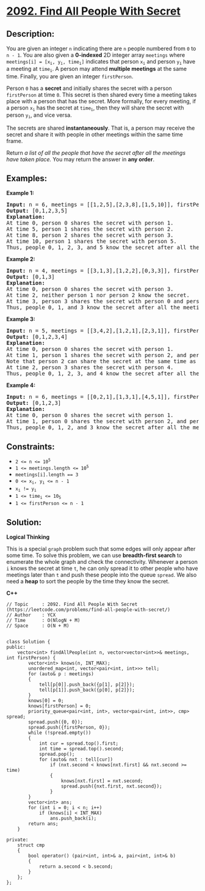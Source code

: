 # [2092. Find All People With Secret](https://leetcode.com/problems/find-all-people-with-secret/)


## Description:

<p>You are given an integer <code>n</code> indicating there are <code>n</code> people numbered from <code>0</code> to <code>n - 1</code>. You are also given a <strong>0-indexed</strong> 2D integer array <code>meetings</code> where <code>meetings[i] = [x<sub>i</sub>, y<sub>i</sub>, time<sub>i</sub>]</code> indicates that person <code>x<sub>i</sub></code> and person <code>y<sub>i</sub></code> have a meeting at <code>time<sub>i</sub></code>. A person may attend <strong>multiple meetings</strong> at the same time. Finally, you are given an integer <code>firstPerson</code>.

<p>Person <code>0</code> has a <strong>secret</strong> and initially shares the secret with a person <code>firstPerson</code> at time <code>0</code>. This secret is then shared every time a meeting takes place with a person that has the secret. More formally, for every meeting, if a person <code>x<sub>i</sub></code> has the secret at <code>time<sub>i</sub></code>, then they will share the secret with person <code>y<sub>i</sub></code>, and vice versa.

<p>The secrets are shared <strong>instantaneously</strong>. That is, a person may receive the secret and share it with people in other meetings within the same time frame.</p>

<p>Return <em>a list of all the people that have the secret after all the meetings have taken place.</em> You may return the answer in <strong>any order</strong>.</p>


## Examples:

<strong>Example 1:</strong>
<pre>
<strong>Input:</strong> n = 6, meetings = [[1,2,5],[2,3,8],[1,5,10]], firstPerson = 1
<strong>Output:</strong> [0,1,2,3,5]
<strong>Explanation:</strong> 
At time 0, person 0 shares the secret with person 1.
At time 5, person 1 shares the secret with person 2.
At time 8, person 2 shares the secret with person 3.
At time 10, person 1 shares the secret with person 5.
Thus, people 0, 1, 2, 3, and 5 know the secret after all the meetings.
</pre>

<strong>Example 2:</strong>
<pre>
<strong>Input:</strong> n = 4, meetings = [[3,1,3],[1,2,2],[0,3,3]], firstPerson = 3
<strong>Output:</strong> [0,1,3]
<strong>Explanation:</strong> 
At time 0, person 0 shares the secret with person 3.
At time 2, neither person 1 nor person 2 know the secret.
At time 3, person 3 shares the secret with person 0 and person 1.
Thus, people 0, 1, and 3 know the secret after all the meetings.
</pre>

<strong>Example 3:</strong>
<pre>
<strong>Input:</strong> n = 5, meetings = [[3,4,2],[1,2,1],[2,3,1]], firstPerson = 1
<strong>Output:</strong> [0,1,2,3,4]
<strong>Explanation:</strong> 
At time 0, person 0 shares the secret with person 1.
At time 1, person 1 shares the secret with person 2, and person 2 shares the secret with person 3.
Note that person 2 can share the secret at the same time as receiving it.
At time 2, person 3 shares the secret with person 4.
Thus, people 0, 1, 2, 3, and 4 know the secret after all the meetings.
</pre>

<strong>Example 4:</strong>
<pre>
<strong>Input:</strong> n = 6, meetings = [[0,2,1],[1,3,1],[4,5,1]], firstPerson = 1
<strong>Output:</strong> [0,1,2,3]
<strong>Explanation:</strong> 
At time 0, person 0 shares the secret with person 1.
At time 1, person 0 shares the secret with person 2, and person 1 shares the secret with person 3.
Thus, people 0, 1, 2, and 3 know the secret after all the meetings.
</pre>


## Constraints:

<ul>
    <li><code>2 &lt;= n &lt;= 10<sup>5</sup></code></li>
    <li><code>1 &lt;= meetings.length &lt;= 10<sup>5</sup></code></li>
    <li><code>meetings[i].length == 3</code></li>
    <li><code>0 &lt;= x<sub>i</sub>, y<sub>i</sub> &lt;= n - 1</code></li>
    <li><code>x<sub>i</sub> != y<sub>i</sub></code></li>
    <li><code>1 &lt;= time<sub>i</sub> &lt;= 10<sub>5</sub></code></li>
    <li><code>1 &lt;= firstPerson &lt;= n - 1</code></li>
</ul>


## Solution:

<strong>Logical Thinking</strong>
<p>This is a special <code>graph</code> problem such that some edges will only appear after some time. To solve this problem, we can use <strong>breadth-first search</strong> to enumerate the whole graph and check the connectivity. Whenever a person <code>i</code> knows the secret at time <code>t</code>, he can only spread it to other people who have meetings later than <code>t</code> and push these people into the queue <code>spread</code>. We also need a <strong>heap</strong> to sort the people by the time they know the secret.</p>


<strong>C++</strong>

```
// Topic     : 2092. Find All People With Secret (https://leetcode.com/problems/find-all-people-with-secret/)
// Author    : YCX
// Time      : O(NlogN + M)
// Space     : O(N + M)


class Solution {
public:
    vector<int> findAllPeople(int n, vector<vector<int>>& meetings, int firstPerson) {
        vector<int> knows(n, INT_MAX);
        unordered_map<int, vector<pair<int, int>>> tell;
        for (auto& p : meetings)
        {
            tell[p[0]].push_back({p[1], p[2]});
            tell[p[1]].push_back({p[0], p[2]});
        }
        knows[0] = 0;
        knows[firstPerson] = 0;
        priority_queue<pair<int, int>, vector<pair<int, int>>, cmp> spread;
        spread.push({0, 0});
        spread.push({firstPerson, 0});
        while (!spread.empty())
        {
            int cur = spread.top().first;
            int time = spread.top().second;
            spread.pop();
            for (auto& nxt : tell[cur])
                if (nxt.second < knows[nxt.first] && nxt.second >= time)
                {
                    knows[nxt.first] = nxt.second;
                    spread.push({nxt.first, nxt.second});
                }
        }
        vector<int> ans;
        for (int i = 0; i < n; i++)
            if (knows[i] < INT_MAX)
                ans.push_back(i);
        return ans;
    }
    
private: 
    struct cmp
    {
        bool operator() (pair<int, int>& a, pair<int, int>& b)
        {
            return a.second < b.second;
        }
    };
};
```
